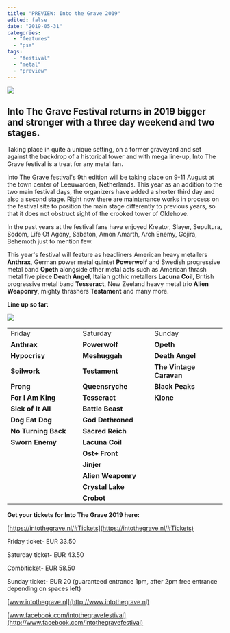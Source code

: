 ```yaml
---
title: "PREVIEW: Into the Grave 2019"
edited: false
date: "2019-05-31"
categories:
  - "features"
  - "psa"
tags:
  - "festival"
  - "metal"
  - "preview"
---
```


![](https://www.hellbound.ca/wp-content/uploads/2019/05/Into-The-Grave-fest-2019.jpg)

## Into The Grave Festival returns in 2019 bigger and stronger with a three day weekend and two stages.

Taking place in quite a unique setting, on a former graveyard and set against the backdrop of a historical tower and with mega line-up, Into The Grave festival is a treat for any metal fan.

Into The Grave festival's 9th edition will be taking place on 9-11 August at the town center of Leeuwarden, Netherlands. This year as an addition to the two main festival days, the organizers have added a shorter third day and also a second stage. Right now there are maintenance works in process on the festival site to position the main stage differently to previous years, so that it does not obstruct sight of the crooked tower of Oldehove.

In the past years at the festival fans have enjoyed Kreator, Slayer, Sepultura, Sodom, Life Of Agony, Sabaton, Amon Amarth, Arch Enemy, Gojira, Behemoth just to mention few.

This year's festival will feature as headliners American heavy metallers **Anthrax**, German power metal quintet **Powerwolf** and Swedish progressive metal band **Opeth** alongside other metal acts such as American thrash metal five piece **Death Angel**, Italian gothic metallers **Lacuna Coil**, British progressive metal band **Tesseract**, New Zeeland heavy metal trio **Alien Weaponry**, mighty thrashers **Testament** and many more.

**Line up so far:**

![](https://www.hellbound.ca/wp-content/uploads/2019/05/Into-The-Grave-2019-1.jpg)

<table style="border-collapse: collapse; width: 100%;"><tbody><tr><td style="width: 33.3333%;">Friday</td><td style="width: 33.3333%;">Saturday</td><td style="width: 33.3333%;">Sunday</td></tr><tr><td style="width: 33.3333%;"><strong>Anthrax</strong></td><td style="width: 33.3333%;"><strong>Powerwolf</strong></td><td style="width: 33.3333%;"><strong>Opeth</strong></td></tr><tr><td style="width: 33.3333%;"><strong>Hypocrisy</strong></td><td style="width: 33.3333%;"><strong>Meshuggah</strong></td><td style="width: 33.3333%;"><strong>Death Angel</strong></td></tr><tr><td style="width: 33.3333%;"><strong>Soilwork</strong></td><td style="width: 33.3333%;"><strong>Testament</strong></td><td style="width: 33.3333%;"><strong>The Vintage Caravan</strong></td></tr><tr><td style="width: 33.3333%;"><strong>Prong</strong></td><td style="width: 33.3333%;"><strong>Queensryche</strong></td><td style="width: 33.3333%;"><strong>Black Peaks</strong></td></tr><tr><td style="width: 33.3333%;"><strong>For I Am King</strong></td><td style="width: 33.3333%;"><strong>Tesseract</strong></td><td style="width: 33.3333%;"><strong>Klone</strong></td></tr><tr><td style="width: 33.3333%;"><strong>Sick of It All</strong></td><td style="width: 33.3333%;"><strong>Battle Beast</strong></td><td style="width: 33.3333%;">&nbsp;</td></tr><tr><td style="width: 33.3333%;"><strong>Dog Eat Dog</strong></td><td style="width: 33.3333%;"><strong>God Dethroned</strong></td><td style="width: 33.3333%;">&nbsp;</td></tr><tr><td style="width: 33.3333%;"><strong>No Turning Back</strong></td><td style="width: 33.3333%;"><strong>Sacred Reich</strong></td><td style="width: 33.3333%;">&nbsp;</td></tr><tr><td style="width: 33.3333%;"><strong>Sworn Enemy</strong></td><td style="width: 33.3333%;"><strong>Lacuna Coil</strong></td><td style="width: 33.3333%;">&nbsp;</td></tr><tr><td style="width: 33.3333%;"><strong>&nbsp;</strong></td><td style="width: 33.3333%;"><strong>Ost+ Front</strong></td><td style="width: 33.3333%;">&nbsp;</td></tr><tr><td style="width: 33.3333%;"><strong>&nbsp;</strong></td><td style="width: 33.3333%;"><strong>Jinjer</strong></td><td style="width: 33.3333%;">&nbsp;</td></tr><tr><td style="width: 33.3333%;"><strong>&nbsp;</strong></td><td style="width: 33.3333%;"><strong>Alien Weaponry</strong></td><td style="width: 33.3333%;">&nbsp;</td></tr><tr><td style="width: 33.3333%;"><strong>&nbsp;</strong></td><td style="width: 33.3333%;"><strong>Crystal Lake</strong></td><td style="width: 33.3333%;">&nbsp;</td></tr><tr><td style="width: 33.3333%;"><strong>&nbsp;</strong></td><td style="width: 33.3333%;"><strong>Crobot</strong></td><td style="width: 33.3333%;">&nbsp;</td></tr></tbody></table>

**Get your tickets for Into The Grave 2019 here:**

[https://intothegrave.nl/#Tickets](https://intothegrave.nl/#Tickets)

Friday ticket- EUR 33.50

Saturday ticket- EUR 43.50

Combiticket- EUR 58.50

Sunday ticket- EUR 20 (guaranteed entrance 1pm, after 2pm free entrance depending on spaces left)

[www.intothegrave.nl](http://www.intothegrave.nl)

[www.facebook.com/intothegravefestival](http://www.facebook.com/intothegravefestival)
